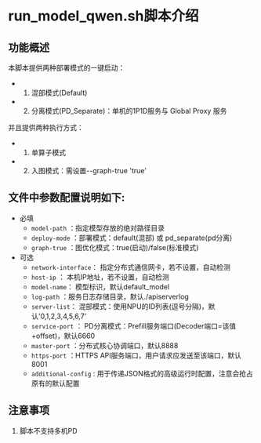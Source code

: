 # run_model_qwen.sh脚本介绍

## 功能概述
本脚本提供两种部署模式的一键启动：
- 1. 混部模式(Default)
- 2. 分离模式(PD_Separate)：单机的1P1D服务与 Global Proxy 服务

并且提供两种执行方式：

- 1. 单算子模式
- 2. 入图模式：需设置--graph-true 'true'

## 文件中参数配置说明如下:

- 必填
    - `model-path` ：指定模型存放的绝对路径目录
    - `deploy-mode` ：部署模式：default(混部) 或 pd_separate(pd分离)
    - `graph-true` ：图优化模式：true(启动)/false(标准模式)
- 可选
    - `network-interface`： 指定分布式通信网卡，若不设置，自动检测
    - `host-ip` ： 本机IP地址，若不设置，自动检测
    - `model-name`：  模型标识，默认default_model
    - `log-path` ：服务日志存储目录，默认./apiserverlog
    - `server-list`：  混部模式：使用NPU的ID列表(逗号分隔)，默认'0,1,2,3,4,5,6,7'
    - `service-port` ：  PD分离模式：Prefill服务端口(Decoder端口=该值+offset)，默认6660
    - `master-port` ：分布式核心协调端口，默认8888
    - `https-port`  ：HTTPS API服务端口，用户请求应发送至该端口，默认8001
    - `additional-config` : 用于传递JSON格式的高级运行时配置，注意会抢占原有的默认配置

## 注意事项
1. 脚本不支持多机PD